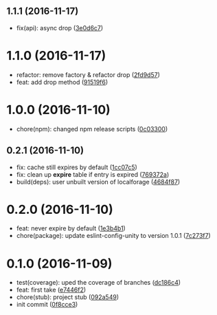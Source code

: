 <a name="1.1.1"></a>
## 1.1.1 (2016-11-17)

* fix(api): async drop ([3e0d6c7](https://github.com/auru/unity-cache/commit/3e0d6c7))



<a name="1.1.0"></a>
# 1.1.0 (2016-11-17)

* refactor: remove factory & refactor drop ([2fd9d57](https://github.com/auru/unity-cache/commit/2fd9d57))
* feat: add drop method ([91519f6](https://github.com/auru/unity-cache/commit/91519f6))



<a name="1.0.0"></a>
# 1.0.0 (2016-11-10)

* chore(npm): changed npm release scripts ([0c03300](https://github.com/auru/unity-cache/commit/0c03300))



<a name="0.2.1"></a>
## 0.2.1 (2016-11-10)

* fix: cache still expires by default ([1cc07c5](https://github.com/auru/unity-cache/commit/1cc07c5))
* fix: clean up __expire__ table if entry is expired ([769372a](https://github.com/auru/unity-cache/commit/769372a))
* build(deps): user unbuilt version of localforage ([4684f87](https://github.com/auru/unity-cache/commit/4684f87))



<a name="0.2.0"></a>
# 0.2.0 (2016-11-10)

* feat: never expire by default ([1e3b4b1](https://github.com/auru/unity-cache/commit/1e3b4b1))
* chore(package): update eslint-config-unity to version 1.0.1 ([7c273f7](https://github.com/auru/unity-cache/commit/7c273f7))



<a name="0.1.0"></a>
# 0.1.0 (2016-11-09)

* test(coverage): uped the coverage of branches ([dc186c4](https://github.com/auru/unity-cache/commit/dc186c4))
* feat: first take ([e7446f2](https://github.com/auru/unity-cache/commit/e7446f2))
* chore(stub): project stub ([092a549](https://github.com/auru/unity-cache/commit/092a549))
* init commit ([0f8cce3](https://github.com/auru/unity-cache/commit/0f8cce3))




